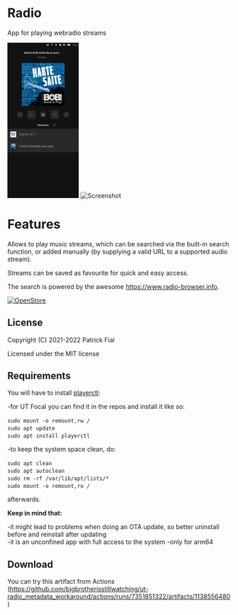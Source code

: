 # Radio

App for playing webradio streams

<p float="left">
<img title="Screenshot" alt="Screenshot" width="32%" src="screenshots/screenshot1.png">
<img title="Screenshot" alt="Screenshot" width="32%" src="screenshots/screenshot2.png">
</p>

# Features

Allows to play music streams, which can be searched via the built-in search function, or added manually (by supplying a valid URL to a supported audio stream).

Streams can be saved as favourite for quick and easy access.

The search is powered by the awesome https://www.radio-browser.info.

[![OpenStore](https://open-store.io/badges/en_US.png)](https://open-store.io/app/radio.s710)

## License

Copyright (C) 2021-2022 Patrick Fial

Licensed under the MIT license

## Requirements

You will have to install [playerctl](https://github.com/altdesktop/playerctl):

-for UT Focal you can find it in the repos and install it like so:

`sudo mount -o remount,rw /`  
`sudo apt update`  
`sudo apt install playerctl`  

-to keep the system space clean, do:

`sudo apt clean`  
`sudo apt autoclean`  
`sudo rm -rf /var/lib/apt/lists/*`  
`sudo mount -o remount,ro /`

afterwards.

**Keep in mind that:**

-it might lead to problems when doing an OTA update, so better uninstall before and reinstall after updating  
-it is an unconfined app with full access to the system
-only for arm64  

## Download

You can try this artifact from Actions (https://github.com/bigbrotherisstillwatching/ut-radio_metadata_workaround/actions/runs/7351851322/artifacts/1138556480)
